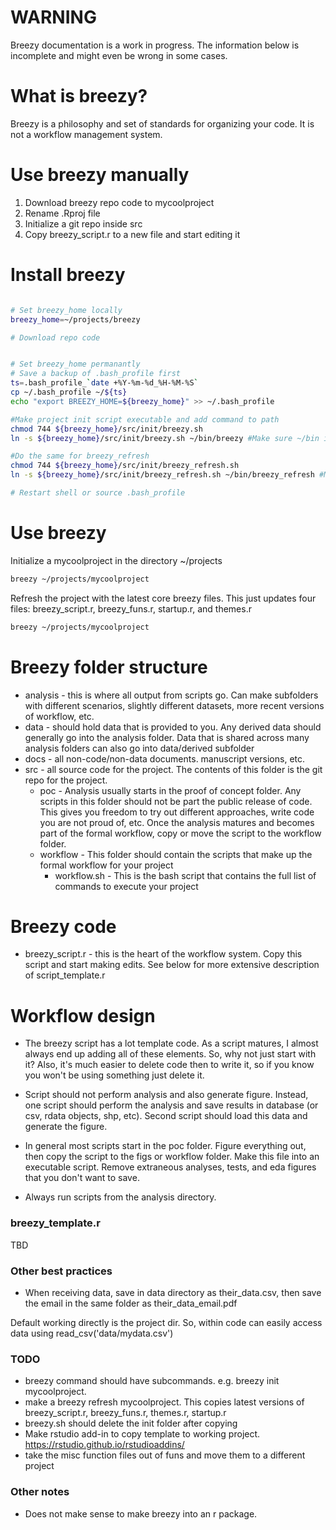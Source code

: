 # WARNING

Breezy documentation is a work in progress. The information below is incomplete and might even be wrong in some cases.

# What is breezy?

Breezy is a philosophy and set of standards for organizing your code. It is not a workflow management system.

# Use breezy manually

1) Download breezy repo code to mycoolproject
2) Rename .Rproj file
3) Initialize a git repo inside src
4) Copy breezy_script.r to a new file and start editing it

# Install breezy

```bash

# Set breezy_home locally
breezy_home=~/projects/breezy

# Download repo code


# Set breezy_home permanantly
# Save a backup of .bash_profile first
ts=.bash_profile_`date +%Y-%m-%d_%H-%M-%S`
cp ~/.bash_profile ~/${ts}
echo "export BREEZY_HOME=${breezy_home}" >> ~/.bash_profile

#Make project init script executable and add command to path
chmod 744 ${breezy_home}/src/init/breezy.sh
ln -s ${breezy_home}/src/init/breezy.sh ~/bin/breezy #Make sure ~/bin is in path

#Do the same for breezy_refresh
chmod 744 ${breezy_home}/src/init/breezy_refresh.sh
ln -s ${breezy_home}/src/init/breezy_refresh.sh ~/bin/breezy_refresh #Make sure ~/bin is in path

# Restart shell or source .bash_profile

```

# Use breezy

Initialize a mycoolproject in the directory ~/projects

```bash
breezy ~/projects/mycoolproject

```

Refresh the project with the latest core breezy files. This just updates four files: breezy_script.r, breezy_funs.r, startup.r, and themes.r

```bash
breezy ~/projects/mycoolproject

```

# Breezy folder structure

* analysis - this is where all output from scripts go. Can make subfolders with different scenarios, slightly different datasets, more recent versions of workflow, etc.
* data - should hold data that is provided to you. Any derived data should generally go into the analysis folder. Data that is shared across many analysis folders can also go into data/derived subfolder
* docs - all non-code/non-data documents. manuscript versions, etc.
* src - all source code for the project. The contents of this folder is the git repo for the project.
  * poc - Analysis usually starts in the proof of concept folder. Any scripts in this folder should not be part the public release of code. This gives you freedom to try out different approaches, write code you are not proud of, etc. Once the analysis matures and becomes part of the formal workflow, copy or move the script to the workflow folder.
  * workflow - This folder should contain the scripts that make up the formal workflow for your project
    * workflow.sh - This is the bash script that contains the full list of commands to execute your project

# Breezy code
* breezy_script.r - this is the heart of the workflow system. Copy this script and start making edits. See below for more extensive description of script_template.r

# Workflow design

* The breezy script has a lot template code. As a script matures, I almost always end up adding all of these elements. So, why not just start with it? Also, it's much easier to delete code then to write it, so if you know you won't be using something just delete it.

* Script should not perform analysis and also generate figure. Instead, one script should perform the analysis and save results in database (or csv, rdata objects, shp, etc). Second script should load this data and generate the figure.

* In general most scripts start in the poc folder. Figure everything out, then copy the script to the figs or workflow folder. Make this file into an executable script. Remove extraneous analyses, tests, and eda figures that you don't want to save.

* Always run scripts from the analysis directory.

### breezy_template.r

TBD 

### Other best practices

* When receiving data, save in data directory as their_data.csv, then save the email in the same folder as their_data_email.pdf


Default working directly is the project dir. So, within code can easily access data using read_csv('data/mydata.csv')

### TODO

* breezy command should have subcommands. e.g. breezy init mycoolproject.
* make a breezy refresh mycoolproject. This copies latest versions of breezy_script.r, breezy_funs.r, themes.r, startup.r
* breezy.sh should delete the init folder after copying
* Make rstudio add-in to copy template to working project. https://rstudio.github.io/rstudioaddins/
* take the misc function files out of funs and move them to a different project

### Other notes

* Does not make sense to make breezy into an r package.